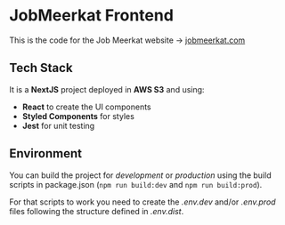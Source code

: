 # JobMeerkat Frontend

This is the code for the Job Meerkat website -> [jobmeerkat.com](https://jobmeerkat.com)

## Tech Stack
It is a **NextJS** project deployed in **AWS S3** and using:
 - **React** to create the UI components
 - **Styled Components** for styles
 - **Jest** for unit testing

 ## Environment
 You can build the project for _development_ or _production_ using the build scripts in package.json (`npm run build:dev` and `npm run build:prod`).

 For that scripts to work you need to create the _.env.dev_ and/or _.env.prod_ files following the structure defined in _.env.dist_.
